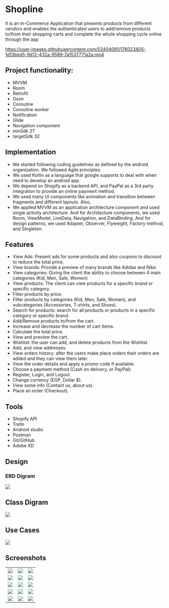 # Shopline
It is an m-Commerce Application that presents products from different vendors and enables the authenticated users to add/remove products to/from their shopping carts and complete the whole shopping cycle online through the app
<p align="center">


https://user-images.githubusercontent.com/53404081/176023405-1d13bed5-9d12-432a-9589-7a1537771a2a.mp4



</p>

## Project functionality:
  * MVVM
  * Room
  * Retrofit
  * Gson
  * Coroutine
  * Coroutine worker
  * Notification
  * Glide
  * Navigation component
  * minSdk 27
  * targetSdk 32
## Implementation

*	We started following coding guidelines as defined by the android organization. We followed Agile principles.
*	We used Kotlin as a language that google supports to deal with when need to develop an android app.
*	 We depend on Shopify as a backend API, and PayPal as a 3rd party integration to provide an online payment method. 
*	We used many UI components like animation and transition between fragments and different layouts. Also, 
*	We applied MVVM as an application architecture component and used single activity architecture. And for Architecture components, we used Room, ViewModel, LiveData, Navigation, and DataBinding. And for design patterns, we used Adapter, Observer, Flyweight, Factory method, and Singleton.

## Features
  * View Ads: Present ads for some products and also coupons to discount to reduce the total price.
  *	View brands: Provide a preview of many brands like Adidas and Nike.
  * View categories: Giving the client the ability to choose between 4 main categories (Kid, Men, Sale, Women)
  *	View products: The client can view products for a specific brand or specific category.
  *	Filter products by price.
  *	Filter products by categories (Kid, Men, Sale, Women), and subcategories (Accessories, T-shirts, and Shoes).
  *	Search for products: search for all products or products in a specific category or specific brand.
  *	Add/Remove products to/from the cart.
  *	Increase and decrease the number of cart items.
  *	Calculate the total price.
  *	View and preview the cart.
  *	Wishlist: the user can add, and delete products from the Wishlist.
  *	Add, and view addresses.
  *	View orders history: after the users make place orders their orders are added and they can view them later.
  *	View the order details and apply a promo code if available.
  * Choose a payment method (Cash on delivery, or PayPal).
  * Register, Login, and Logout.
  * Change currency (EGP, Dollar $).
  * View some info (Contact us, about us).
  *	Place an order (Checkout).
## Tools 
  *	Shopify API          
  *	Trello
  *	Android studio       
  *	Postman
  *	Git/GitHub
  *	Adobe XD
  ## Design
  ### ERD Digram 
  <p>
    <img src = "https://user-images.githubusercontent.com/53404081/176026810-4822d6f2-7b71-47bc-8612-439bbc48c9bb.png"/>
  </p>
 <h2> Class Digram </h2>
  <p>
    <img src = "https://user-images.githubusercontent.com/53404081/176027114-8239dc5d-4184-489f-99ee-ba439efe6465.png"/>
  </p>
 <h2> Use Cases </h2> 
  <p>
    <img src = "https://user-images.githubusercontent.com/53404081/176027336-8c845441-fa5a-4100-af6b-e3d6ceb45240.png"/>
  </p>
   <h2> Screenshots </h2>  
<table>
  <tr>
    <td>
       <img src= "https://user-images.githubusercontent.com/53404081/176023750-f2939772-0021-43b2-b648-9c9416cb8fcb.jpeg"> </img>
    </td>
   <td>
    <img src= "https://user-images.githubusercontent.com/53404081/176023738-48bd08cd-c82a-468a-badb-ae8e4d2ab5e6.jpeg" > </img>
   </td>
    <td>
       <img src= "https://user-images.githubusercontent.com/53404081/176023701-ab0ccc04-3057-4509-b5df-f8897ba0aa59.jpeg"></img>
    </td>
  </tr>
   <tr>
    <td>
       <img src="https://user-images.githubusercontent.com/53404081/176023713-17ebfd42-55a9-4a2e-86ea-5ad72f87672c.jpeg">
      </img>
    </td>
    <td>
       <img src="https://user-images.githubusercontent.com/53404081/176023730-ccd1dc0a-64e2-440a-8e6c-0530f7068078.jpeg"></img>
    </td>
    <td>
       <img src = "https://user-images.githubusercontent.com/53404081/176023805-ab00ecb8-f999-4127-9123-fcf983e9ed96.jpeg"></img>
    </td>
  </tr>
  <tr>
    <td>
      <img src = "https://user-images.githubusercontent.com/53404081/176023677-056d77b7-87be-4096-9802-9fddaaeeccf6.jpeg"/>
    </td>
   <td>
    <img src= "https://user-images.githubusercontent.com/53404081/176023686-eb67f995-6de7-45c3-bfb7-5299e37ee6d0.jpeg" > </img>
   </td>
    <td>
       <img src= "https://user-images.githubusercontent.com/53404081/176023754-38dc5f59-ca32-471a-9d64-34955734023f.jpeg"></img>
    </td>
  </tr>
  <tr>
    <td>
       <img src= "https://user-images.githubusercontent.com/53404081/176023760-8471e92a-6809-465a-a17e-fd2494104229.jpeg" > </img>
    </td>
   <td>
    <img src= "https://user-images.githubusercontent.com/53404081/176023773-d636ab83-1fe7-422c-a683-9d5b53127168.jpeg" > </img>
   </td>
    <td>
       <img src= "https://user-images.githubusercontent.com/53404081/176023776-8f21acde-4976-4f5b-adf2-f6a29e34874b.jpeg"></img>
    </td>
  </tr>
  <tr>
    <td>
       <img src= "https://user-images.githubusercontent.com/53404081/176023783-bdb2238d-833a-477e-966f-0929a601c175.jpeg" > </img>
    </td>
   <td>
    <img src= "https://user-images.githubusercontent.com/53404081/176023788-eb1b1d5b-1f77-4688-a842-9ca0e9202103.jpeg" > </img>
   </td>
    <td>
       <img src= "https://user-images.githubusercontent.com/53404081/176023797-3fd2e5a6-c7e0-4914-8c42-302285424aa9.jpeg"></img>
    </td>
  </tr>
</table>
  
